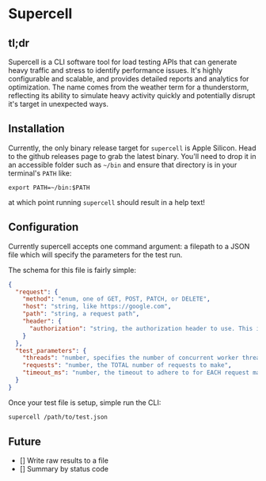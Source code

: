 # Supercell
## tl;dr
Supercell is a CLI software tool for load testing APIs that can generate heavy traffic and stress to identify performance issues. It's highly configurable and scalable, and provides detailed reports and analytics for optimization. The name comes from the weather term for a thunderstorm, reflecting its ability to simulate heavy activity quickly and potentially disrupt it's target in unexpected ways.

## Installation
Currently, the only binary release target for `supercell` is Apple Silicon. Head to the github releases page to grab the latest binary. You'll need to drop it in an accessible folder such as `~/bin` and ensure that directory is in your terminal's `PATH` like:
```
export PATH=~/bin:$PATH
```
at which point running `supercell` should result in a help text!

## Configuration
Currently supercell accepts one command argument: a filepath to a JSON file which will specify the parameters for the test run.

The schema for this file is fairly simple:
```json
{
  "request": {
    "method": "enum, one of GET, POST, PATCH, or DELETE",
    "host": "string, like https://google.com",
    "path": "string, a request path",
    "header": {
      "authorization": "string, the authorization header to use. This is required, so leave empty if no authorization header"
    }
  },
  "test_parameters": {
    "threads": "number, specifies the number of concurrent worker threads to make requests",
    "requests": "number, the TOTAL number of requests to make",
    "timeout_ms": "number, the timeout to adhere to for EACH request made"
  }
}
```

Once your test file is setup, simple run the CLI:
```sh
supercell /path/to/test.json
```

## Future
- [] Write raw results to a file
- [] Summary by status code